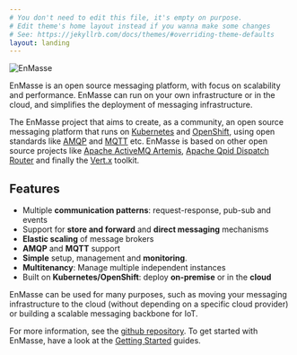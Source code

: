 ```yaml
---
# You don't need to edit this file, it's empty on purpose.
# Edit theme's home layout instead if you wanna make some changes
# See: https://jekyllrb.com/docs/themes/#overriding-theme-defaults
layout: landing
---
```

![EnMasse](https://raw.githubusercontent.com/EnMasseProject/enmasse/master/documentation/logo/enmasse_logo.png)

EnMasse is an open source messaging platform, with focus on scalability and performance. EnMasse can run on your own infrastructure or in the cloud, and simplifies the deployment of messaging infrastructure.

The EnMasse project that aims to create, as a community, an open source messaging platform that runs on [Kubernetes](https://kubernetes.io/) and [OpenShift](http://openshift.org/), using open standards like [AMQP](http://amqp.org/) and [MQTT](http://mqtt.org/) etc. EnMasse is based on other open source projects like [Apache ActiveMQ Artemis](https://activemq.apache.org/artemis/), [Apache Qpid Dispatch Router](https://qpid.apache.org/components/dispatch-router/index.html) and finally the [Vert.x](http://vertx.io/) toolkit.

## Features

* Multiple <b>communication patterns</b>: request-response, pub-sub and events
* Support for <b>store and forward</b> and <b>direct messaging</b> mechanisms
* <b>Elastic scaling</b> of message brokers
* <b>AMQP</b> and <b>MQTT</b> support
* <b>Simple</b> setup, management and <b>monitoring</b>.
* <b>Multitenancy</b>: Manage multiple independent instances
* Built on <b>Kubernetes/OpenShift</b>: deploy <b>on-premise</b> or in the <b>cloud</b>

EnMasse can be used for many purposes, such as moving your messaging infrastructure to the cloud (without depending on a specific cloud provider) or building a scalable messaging backbone for IoT.

For more information, see the [github repository](https://github.com/EnMasseProject/enmasse). To get started with EnMasse, have a look at the [Getting Started](https://github.com/EnMasseProject/enmasse/tree/master/documentation/getting-started) guides.
